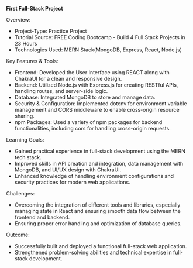**First Full-Stack Project**

Overview:
- Project-Type: Practice Project
- Tutorial Source: FREE Coding Bootcamp - Build 4 Full Stack Projects in 23 Hours
- Technologies Used: MERN Stack(MongoDB, Express, React, Node.js)

  
Key Features & Tools:
- Frontend: Developed the User Interface using REACT along with ChakraUI for a clean and responsive design.
- Backend: Utilized Node.js with Express.js for creating RESTful APIs, handling routes, and server-side logic.
- Database: Integrated MongoDB to store and manage data.
- Security & Configuration: Implemented dotenv for environment variable management and CORS middleware to enable cross-origin resource sharing.
- npm Packages: Used a variety of npm packages for backend functionalities, including cors for handling cross-origin requests.

  
Learning Goals:
- Gained practical experience in full-stack development using the MERN tech stack.
- Improved skills in API creation and integration, data management with MongoDB, and UI/UX design with ChakraUI.
- Enhanced knowledge of handling environment configurations and security practices for modern web applications.

  
Challenges:
- Overcoming the integration of different tools and libraries, especially managing state in React and ensuring smooth data flow between the frontend and backend.
- Ensuring proper error handling and optimization of database queries.

  
Outcome:
- Successfully built and deployed a functional full-stack web application.
- Strengthened problem-solving abilities and technical expertise in full-stack development.
